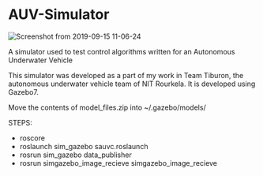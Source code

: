 # AUV-Simulator

![Screenshot from 2019-09-15 11-06-24](https://user-images.githubusercontent.com/39316548/64917048-33cc9080-d7a9-11e9-8495-03ade9b708e2.png)


A simulator used to test control algorithms written for an Autonomous Underwater Vehicle

This simulator was developed as a part of my work in Team Tiburon, the autonomous underwater vehicle team of NIT Rourkela. It is developed using Gazebo7.

Move the contents of model_files.zip into ~/.gazebo/models/

STEPS:

- roscore
- roslaunch sim_gazebo sauvc.roslaunch
- rosrun sim_gazebo data_publisher
- rosrun simgazebo_image_recieve simgazebo_image_recieve
